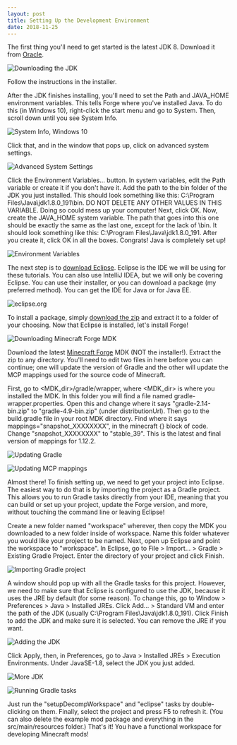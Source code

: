 ```yaml
---
layout: post
title: Setting Up the Development Environment
date: 2018-11-25
---
```


The first thing you'll need to get started is the latest JDK 8. Download it from [Oracle](http://www.oracle.com/technetwork/java/javase/downloads/jdk8-downloads-2133151.html).

![Downloading the JDK](/img/1setup/setup0.png)

Follow the instructions in the installer.

After the JDK finishes installing, you'll need to set the Path and JAVA_HOME environment variables. This tells Forge where you've installed Java. To do this (in Windows 10), right-click the start menu and go to System. Then, scroll down until you see System Info.

![System Info, Windows 10](/img/1setup/setup1.png)

Click that, and in the window that pops up, click on advanced system settings.

![Advanced System Settings](/img/1setup/setup2.png)

Click the Environment Variables... button. In system variables, edit the Path variable or create it if you don't have it. Add the path to the bin folder of the JDK you just installed. This should look something like this: C:\Program Files\Java\jdk1.8.0_191\bin. DO NOT DELETE ANY OTHER VALUES IN THIS VARIABLE. Doing so could mess up your computer! Next, click OK. Now, create the JAVA_HOME system variable. The path that goes into this one should be exactly the same as the last one, except for the lack of \bin. It should look something like this: C:\Program Files\Java\jdk1.8.0_191. After you create it, click OK in all the boxes. Congrats! Java is completely set up!

![Environment Variables](/img/1setup/setup3.png)

The next step is to [download Eclipse](http://www.eclipse.org/). Eclipse is the IDE we will be using for these tutorials. You can also use IntelliJ IDEA, but we will only be covering Eclipse. You can use their installer, or you can download a package (my preferred method). You can get the IDE for Java or for Java EE.

![eclipse.org](/img/1setup/setup4.png)

To install a package, simply [download the zip](http://www.eclipse.org/downloads/eclipse-packages/) and extract it to a folder of your choosing. Now that Eclipse is installed, let's install Forge!

![Downloading Minecraft Forge MDK](/img/1setup/setup5.png)

Download the latest [Minecraft Forge](http://files.minecraftforge.net/) MDK (NOT the installer!). Extract the zip to any directory. You'll need to edit two files in here before you can continue; one will update the version of Gradle and the other will update the MCP mappings used for the source code of Minecraft.

First, go to <MDK_dir>/gradle/wrapper, where <MDK_dir> is where you installed the MDK. In this folder you will find a file named gradle-wrapper.properties. Open this and change where it says "gradle-2.14-bin.zip" to "gradle-4.9-bin.zip" (under distributionUrl). Then go to the build.gradle file in your root MDK directory. Find where it says mappings="snapshot_XXXXXXXX", in the minecraft {} block of code. Change "snapshot_XXXXXXXX" to "stable_39". This is the latest and final version of mappings for 1.12.2.

![Updating Gradle](/img/1setup/setup12.png)

![Updating MCP mappings](/img/1setup/setup13.png)

Almost there! To finish setting up, we need to get your project into Eclipse. The easiest way to do that is by importing the project as a Gradle project. This allows you to run Gradle tasks directly from your IDE, meaning that you can build or set up your project, update the Forge version, and more, without touching the command line or leaving Eclipse!

Create a new folder named "workspace" wherever, then copy the MDK you downloaded to a new folder inside of workspace. Name this folder whatever you would like your project to be named. Next, open up Eclipse and point the workspace to "workspace". In Eclipse, go to File > Import... > Gradle > Existing Gradle Project. Enter the directory of your project and click Finish.

![Importing Gradle project](/img/1setup/setup14.png)

A window should pop up with all the Gradle tasks for this project. However, we need to make sure that Eclipse is configured to use the JDK, because it uses the JRE by default (for some reason). To change this, go to Window > Preferences > Java > Installed JREs. Click Add... > Standard VM and enter the path of the JDK (usually C:\\Program Files\\Java\\jdk1.8.0_191). Click Finish to add the JDK and make sure it is selected. You can remove the JRE if you want.

![Adding the JDK](/img/1setup/setup16.png)

Click Apply, then, in Preferences, go to Java > Installed JREs > Execution Environments. Under JavaSE-1.8, select the JDK you just added.

![More JDK](/img/1setup/setup17.png)

![Running Gradle tasks](/img/1setup/setup15.png)

Just run the "setupDecompWorkspace" and "eclipse" tasks by double-clicking on them. Finally, select the project and press F5 to refresh it. (You can also delete the example mod package and everything in the src/main/resources folder.) That's it! You have a functional workspace for developing Minecraft mods!